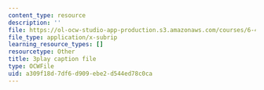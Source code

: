 ```yaml
---
content_type: resource
description: ''
file: https://ol-ocw-studio-app-production.s3.amazonaws.com/courses/6-451-principles-of-digital-communication-ii-spring-2005/a309f18d7df6d909ebe2d544ed78c0ca_eyqoHN4-4jg.srt
file_type: application/x-subrip
learning_resource_types: []
resourcetype: Other
title: 3play caption file
type: OCWFile
uid: a309f18d-7df6-d909-ebe2-d544ed78c0ca
---
```

